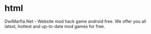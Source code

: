 # html
DwiMarfia.Net - Website mod hack game android free. We offer you all latest, hottest and up-to-date mod games for free.
